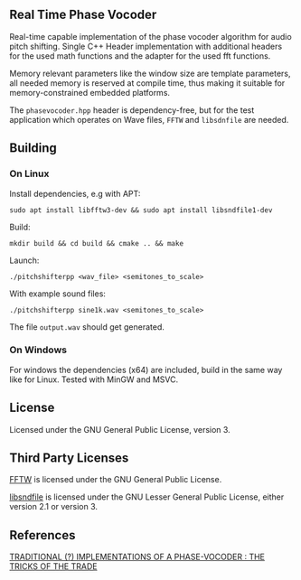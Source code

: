 ## Real Time Phase Vocoder

Real-time capable implementation of the phase vocoder algorithm for audio pitch shifting.
Single C++ Header implementation with additional headers for the used math functions
and the adapter for the used fft functions.

Memory relevant parameters like the window size are template parameters, all needed memory is 
reserved at compile time, thus making it suitable for memory-constrained embedded platforms.

The ``` phasevocoder.hpp ``` header is dependency-free, but for the test application which operates
on Wave files, ```FFTW``` and ```libsdnfile``` are needed.

## Building

### On Linux

Install dependencies, e.g with APT:

``` sudo apt install libfftw3-dev && sudo apt install libsndfile1-dev ```

Build:

``` mkdir build && cd build && cmake .. && make ```

Launch:

``` ./pitchshifterpp <wav_file> <semitones_to_scale> ```

With example sound files:

``` ./pitchshifterpp sine1k.wav <semitones_to_scale> ```

The file ``` output.wav ``` should get generated.

### On Windows

For windows the dependencies (x64) are included, build in the same way like for Linux.
Tested with MinGW and MSVC.

## License

Licensed under the GNU General Public License, version 3.

## Third Party Licenses

[FFTW](http://www.fftw.org/) is licensed under the GNU General Public License.

[libsndfile](http://www.mega-nerd.com/libsndfile) is licensed under the GNU Lesser General Public License, either version 2.1 or version 3.


## References

[TRADITIONAL (?) IMPLEMENTATIONS OF A PHASE-VOCODER : THE TRICKS OF THE TRADE](https://pdfs.semanticscholar.org/f1ec/2695adfb65c439d75837b342d6d7b3cc642a.pdf)

